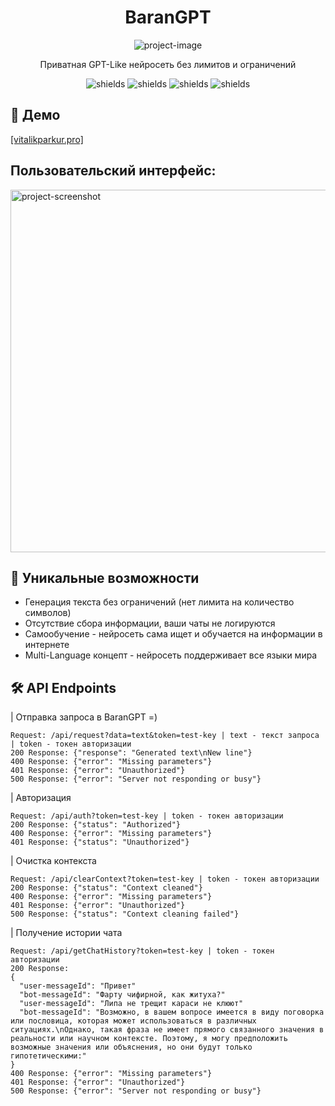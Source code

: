 <h1 align="center" id="title">BaranGPT</h1>

<p align="center"><img src="https://avatars.steamstatic.com/2904e56a881d6ab0b678191313762051126535d0_medium.jpg" alt="project-image"></p>

<p id="description" align="center">Приватная GPT-Like нейросеть без лимитов и ограничений</p>

<p align="center"><img src="https://img.shields.io/badge/ARC--Test-63/100-pink" alt="shields"> <img src="https://img.shields.io/badge/HellaSwag--Test-91/100-pink" alt="shields"> <img src="https://img.shields.io/badge/MMLU--Test-47/100-pink" alt="shields"> <img src="https://img.shields.io/badge/TruthfulQA--Test-45/100-pink" alt="shields"></p>

<h2>🚀 Демо</h2>

[\[vitalikparkur.pro\]](https://vitalikparkur.pro)

<h2>Пользовательский интерфейс:</h2>

<img src="https://sun4-18.userapi.com/impg/Klz1e1vgIamtpvi3gBQ9ZuSeD_LBDc5hTBqq3g/cNaGDDj0d7k.jpg?size=1280x723&amp;quality=96&amp;sign=ec3a4e83930579372a78b2f4102de818&amp;type=album" alt="project-screenshot" width="1100" height="580">

  
  
<h2>🧐 Уникальные возможности</h2>

*   Генерация текста без ограничений (нет лимита на количество символов)
*   Отсутствие сбора информации, ваши чаты не логируются
*   Самообучение - нейросеть сама ищет и обучается на информации в интернете
*   Multi-Language концепт - нейросеть поддерживает все языки мира

<h2>🛠️ API Endpoints</h2>
| Отправка запроса в BaranGPT =)

```
Request: /api/request?data=text&token=test-key | text - текст запроса | token - токен авторизации
200 Response: {"response": "Generated text\nNew line"}
400 Response: {"error": "Missing parameters"}
401 Response: {"error": "Unauthorized"}
500 Response: {"error": "Server not responding or busy"}
```
| Авторизация
```
Request: /api/auth?token=test-key | token - токен авторизации
200 Response: {"status": "Authorized"}
400 Response: {"error": "Missing parameters"}
401 Response: {"status": "Unauthorized"}
```
| Очистка контекста
```
Request: /api/clearContext?token=test-key | token - токен авторизации
200 Response: {"status": "Context cleaned"}
400 Response: {"error": "Missing parameters"}
401 Response: {"error": "Unauthorized"}
500 Response: {"status": "Context cleaning failed"}
```
| Получение истории чата
```
Request: /api/getChatHistory?token=test-key | token - токен авторизации
200 Response: 
{
  "user-messageId": "Привет"
  "bot-messageId": "Фарту чифирной, как житуха?"
  "user-messageId": "Липа не трещит караси не клюют"
  "bot-messageId": "Возможно, в вашем вопросе имеется в виду поговорка или пословица, которая может использоваться в различных ситуациях.\nОднако, такая фраза не имеет прямого связанного значения в реальности или научном контексте. Поэтому, я могу предположить возможные значения или объяснения, но они будут только гипотетическими:"
}
400 Response: {"error": "Missing parameters"}
401 Response: {"error": "Unauthorized"}
500 Response: {"error": "Server not responding or busy"}
```
